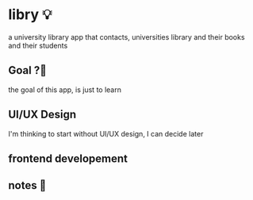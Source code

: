 










# libry 💡
a university library app that  contacts, universities library and their books and their students


## Goal ?🚀
the goal of this app, is just to learn 


## UI/UX Design 
I'm thinking to start without UI/UX design, I can decide later


## frontend developement


## notes 📝

































